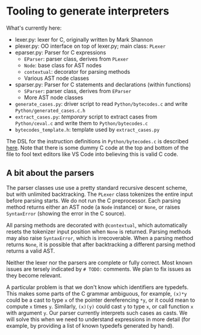 # Tooling to generate interpreters

What's currently here:

- lexer.py: lexer for C, originally written by Mark Shannon
- plexer.py: OO interface on top of lexer.py; main class: `PLexer`
- eparser.py: Parser for C expressions
  - `EParser`: parser class, derives from `PLexer`
  - `Node`: base class for AST nodes
  - `contextual`: decorator for parsing methods
  - Various AST node classes
- sparser.py: Parser for C statements and declarations (within functions)
  - `SParser`: parser class, derives from `EParser`
  - More AST node classes
- `generate_cases.py`: driver script to read `Python/bytecodes.c` and
  write `Python/generated_cases.c.h`
- `extract_cases.py`: _temporary_ script to extract cases from
  `Python/ceval.c` and write them to `Python/bytecodes.c`
- `bytecodes_template.h`: template used by `extract_cases.py`

The DSL for the instruction definitions in `Python/bytecodes.c` is described
[here](https://github.com/faster-cpython/ideas/blob/main/3.12/interpreter_definition.md).
Note that there is some dummy C code at the top and bottom of the file
to fool text editors like VS Code into believing this is valid C code.

## A bit about the parsers

The parser classes use use a pretty standard recursive descent scheme,
but with unlimited backtracking.
The `PLexer` class tokenizes the entire input before parsing starts.
We do not run the C preprocessor.
Each parsing method returns either an AST node (a `Node` instance)
or `None`, or raises `SyntaxError` (showing the error in the C source).

All parsing methods are decorated with `@contextual`, which automatically
resets the tokenizer input position when `None` is returned.
Parsing methods may also raise `SyntaxError`, which is irrecoverable.
When a parsing method returns `None`, it is possible that after backtracking
a different parsing method returns a valid AST.

Neither the lexer nor the parsers are complete or fully correct.
Most known issues are tersely indicated by `# TODO:` comments.
We plan to fix issues as they become relevant.

A particular problem is that we don't know which identifiers are typedefs.
This makes some parts of the C grammar ambiguous, for example,
`(x)*y` could be a cast to type `x` of the pointer dereferencing `*y`,
or it could mean to compute `x` times `y`.
Similarly, `(x)(y)` could cast `y` to type `x`,
or call function `x` with argument `y`.
Our parser currently interprets such cases as casts.
We will solve this when we need to understand expressions in more detail
(for example, by providing a list of known typedefs generated by hand).
